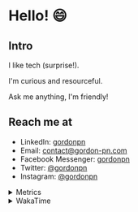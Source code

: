 # Hello! 😄

## Intro

I like tech (surprise!).

I'm curious and resourceful.

Ask me anything, I'm friendly!

## Reach me at

- LinkedIn: [gordonpn](https://www.linkedin.com/in/gordonpn/)
- Email: [contact@gordon-pn.com](mailto:contact@gordon-pn.com)
- Facebook Messenger: [gordonpn](https://www.messenger.com/t/Gordonpn)
- Twitter: [@gordonpn](https://twitter.com/Gordonpn)
- Instagram: [@gordonpn](https://www.instagram.com/gordonpn/)

<details>
  <summary>Metrics</summary>

  <img align="center" src="https://github.com/gordonpn/gordonpn/blob/master/github-metrics.svg" alt="GitHub Metrics">

</details>

<details>
  <summary>WakaTime</summary>

  <!--START_SECTION:waka-->
📊 **This Week I Spent My Time On** 

```text
💬 Programming Languages: 
Java                     8 hrs 1 min         ██████████░░░░░░░░░░░░░░░   38.55 % 
TypeScript               7 hrs 33 mins       █████████░░░░░░░░░░░░░░░░   36.29 % 
YAML                     1 hr 44 mins        ██░░░░░░░░░░░░░░░░░░░░░░░   08.38 % 
Brazil Dependency Config 59 mins             █░░░░░░░░░░░░░░░░░░░░░░░░   04.78 % 
XML                      55 mins             █░░░░░░░░░░░░░░░░░░░░░░░░   04.42 % 

🔥 Editors: 
IntelliJ IDEA            10 hrs 6 mins       ████████████░░░░░░░░░░░░░   48.55 % 
Cursor                   7 hrs 17 mins       █████████░░░░░░░░░░░░░░░░   35.05 % 
VS Code                  3 hrs 24 mins       ████░░░░░░░░░░░░░░░░░░░░░   16.40 % 
```


 Last Updated on 14/09/2024 16:23:41 UTC
<!--END_SECTION:waka-->
</details>
